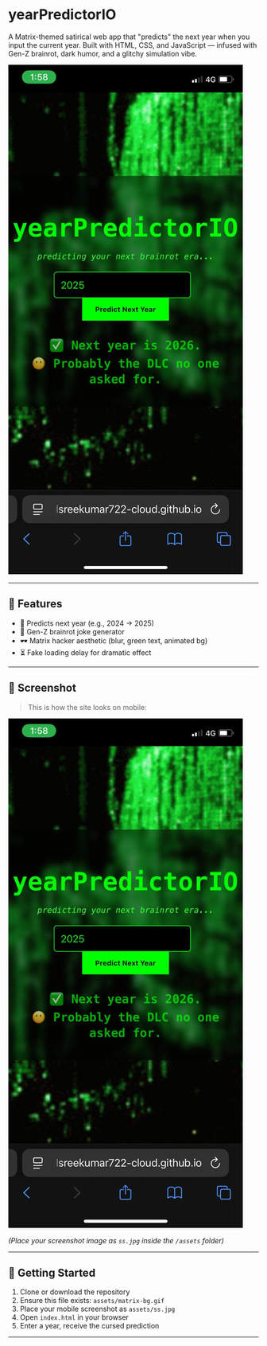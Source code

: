 # yearPredictorIO

A Matrix-themed satirical web app that "predicts" the next year when you input the current year. Built with HTML, CSS, and JavaScript — infused with Gen-Z brainrot, dark humor, and a glitchy simulation vibe.

![Mobile Preview](./assets/ss.jpg)

---

## 🔮 Features

- 🔢 Predicts next year (e.g., 2024 → 2025)
- 🧠 Gen-Z brainrot joke generator
- 🕶️ Matrix hacker aesthetic (blur, green text, animated bg)
- ⏳ Fake loading delay for dramatic effect

---

## 📲 Screenshot

> This is how the site looks on mobile:

![Mobile View Screenshot](./assets/ss.jpg)

*(Place your screenshot image as `ss.jpg` inside the `/assets` folder)*

---

## 🚀 Getting Started

1. Clone or download the repository  
2. Ensure this file exists: `assets/matrix-bg.gif`  
3. Place your mobile screenshot as `assets/ss.jpg`  
4. Open `index.html` in your browser  
5. Enter a year, receive the cursed prediction

---


